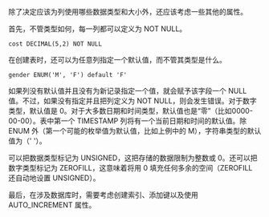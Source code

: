 除了决定应该为列使用哪些数据类型和大小外，还应该考虑一些其他的属性。

首先，不管类型如何，每一列都可以定义为 NOT NULL。

```
cost DECIMAL(5,2) NOT NULL
```

在创建表时，还可以为任意列指定一个默认值，而不管其类型是什么。

```
gender ENUM('M', 'F') default 'F'
```

如果列没有默认值并且没有为新记录指定一个值，就会赋予该字段一个 NULL 值。不过，如果没有指定并且把列定义为 NOT NULL，则会发生错误。对于数字类型，默认值是 0。对于大多数日期和时间类型，默认值也是“零”（比如0000-00-00）。表中第一个 TIMESTAMP 列将有一个当前日期和时间的默认值。除 ENUM 外（第一个可能的枚举值为默认值，比如上例中的 M），字符串类型的默认值为（' '）。

可以把数据类型标记为 UNSIGNED，这把存储的数据限制为整数或 0。还可以把数字类型标记为 ZEROFILL，这意味着将用 0 填充任何多余的空间（ZEROFILL 还自动地设置 UNSIGNED）。

最后，在涉及数据库时，需要考虑创建索引、添加键以及使用 AUTO_INCREMENT 属性。